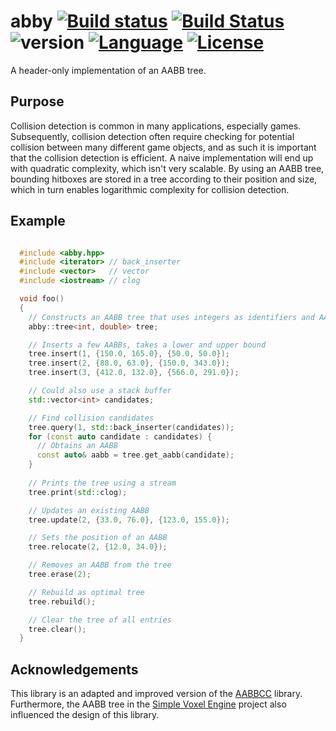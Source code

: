 # abby [![Build status](https://ci.appveyor.com/api/projects/status/p0ej0hg4cmemaeau?svg=true)](https://ci.appveyor.com/project/AlbinJohansson/abby) [![Build Status](https://travis-ci.org/albin-johansson/abby.svg?branch=dev)](https://travis-ci.org/albin-johansson/abby) ![version](https://img.shields.io/badge/version-0.2.0-blue.svg) [![Language](https://img.shields.io/badge/C%2B%2B-17-blue.svg)](https://en.wikipedia.org/wiki/C%2B%2B#Standardization) [![License](https://img.shields.io/badge/license-MIT-blue.svg)](https://opensource.org/licenses/MIT)

A header-only implementation of an AABB tree.

## Purpose

Collision detection is common in many applications, especially games. Subsequently, collision
detection often require checking for potential collision between many different game objects, and
as such it is important that the collision detection is efficient. A naive implementation will end
up with quadratic complexity, which isn't very scalable. By using an AABB tree, bounding hitboxes
are stored in a tree according to their position and size, which in turn enables logarithmic
complexity for collision detection.

## Example

```C++

  #include <abby.hpp>
  #include <iterator> // back_inserter
  #include <vector>   // vector
  #include <iostream> // clog

  void foo()
  {
    // Constructs an AABB tree that uses integers as identifiers and AABBs with double precision
    abby::tree<int, double> tree;

    // Inserts a few AABBs, takes a lower and upper bound
    tree.insert(1, {150.0, 165.0}, {50.0, 50.0});
    tree.insert(2, {88.0, 63.0}, {150.0, 343.0});
    tree.insert(3, {412.0, 132.0}, {566.0, 291.0});

    // Could also use a stack buffer
    std::vector<int> candidates;  

    // Find collision candidates
    tree.query(1, std::back_inserter(candidates));  
    for (const auto candidate : candidates) {
      // Obtains an AABB
      const auto& aabb = tree.get_aabb(candidate);
    }
  
    // Prints the tree using a stream
    tree.print(std::clog);

    // Updates an existing AABB
    tree.update(2, {33.0, 76.0}, {123.0, 155.0});

    // Sets the position of an AABB
    tree.relocate(2, {12.0, 34.0});

    // Removes an AABB from the tree
    tree.erase(2);

    // Rebuild as optimal tree
    tree.rebuild();

    // Clear the tree of all entries
    tree.clear();
  }
```

## Acknowledgements

This library is an adapted and improved version of the [AABBCC](https://github.com/lohedges/aabbcc)
library. Furthermore, the AABB tree in the [Simple Voxel Engine](https://github.com/JamesRandall/SimpleVoxelEngine)
project also influenced the design of this library.
